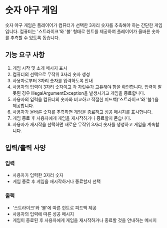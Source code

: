 # 숫자 야구 게임

숫자 야구 게임은 플레이어가 컴퓨터가 선택한 3자리 숫자를 추측해야 하는 간단한 게임입니다. 컴퓨터는 '스트라이크'와 '볼' 형태로 힌트를 제공하여 플레이어가 올바른 숫자를 추측할 수 있도록 돕습니다.

## 기능 요구 사항

1. 게임 시작 및 소개 메시지 표시
2. 컴퓨터의 선택으로 무작위 3자리 숫자 생성
3. 사용자로부터 3자리 숫자를 입력하도록 안내
4. 사용자의 입력이 3자리 숫자이고 각 자릿수가 고유해야 함을 확인합니다. 입력이 잘못된 경우 IllegalArgumentException을 발생시키고 게임을 종료합니다.
5. 사용자의 입력을 컴퓨터의 숫자와 비교하고 적절한 피드백('스트라이크'와 '볼')을 제공합니다.
6. 사용자가 올바른 숫자를 추측하면 게임을 종료하고 성공 메시지를 표시합니다.
7. 게임 종료 후 사용자에게 게임을 재시작하거나 종료할지 묻습니다.
8. 사용자가 재시작을 선택하면 새로운 무작위 3자리 숫자를 생성하고 게임을 계속합니다.

## 입력/출력 사양

### 입력
- 사용자가 입력한 3자리 숫자
- 게임 종료 후 게임을 재시작하거나 종료할지 선택

### 출력
- '스트라이크'와 '볼'에 따른 힌트로 피드백 제공
- 사용자의 입력에 따른 성공 메시지
- 게임이 종료된 후 사용자에게 게임을 재시작하거나 종료할 것을 안내하는 메시지



